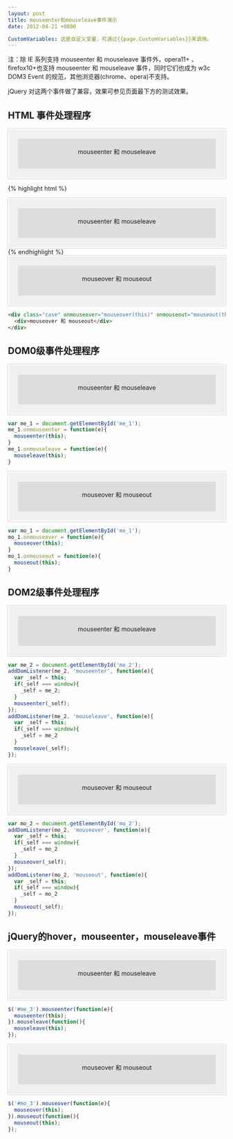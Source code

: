 ```yaml
---
layout: post
title: mouseenter和mouseleave事件演示
date: 2012-04-21 +0800

CustomVariables: 这是自定义变量，可通过{{page.CustomVariables}}来调佣。
---
```


<script type="text/javascript" src="https://www.unpkg.com/jquery@3.6.1/dist/jquery.js"></script>

<style type="text/css">
.case{
  background:#f0f0f0;
  border:2px solid #fff;
  box-shadow: 0 0 2px gray;
}
.case>div{
  background:#ddd;
  margin: 20px;
  height:50px;
  border-radius:5px;
  border:1px solid #fff;
  box-shadow: 0 0 2px #ddd;
  padding: 0 10px;
  overflow-x: auto;
  text-align:center;
  padding-top:20px;
}
</style>



注：除 IE 系列支持 mouseenter 和 mouseleave 事件外，opera11+ 、firefox10+也支持 mouseenter 和 mouseleave 事件，同时它们也成为 w3c DOM3 Event 的规范，其他浏览器(chrome、opera)不支持。

jQuery 对这两个事件做了兼容，效果可参见页面最下方的测试效果。

## HTML 事件处理程序

<div class="case" onmouseenter="mouseenter(this)" onmouseleave="mouseleave(this)">
  <div>mouseenter 和 mouseleave</div>
</div>

{% highlight html %}
<div class="case" onmouseenter="mouseenter(this)" onmouseleave="mouseleave(this)">
  <div>mouseenter 和 mouseleave</div>
</div>
{% endhighlight %}

<div class="case" onmouseover="mouseover(this)" onmouseout="mouseout(this)">
  <div>mouseover 和 mouseout</div>
</div>

```html
<div class="case" onmouseover="mouseover(this)" onmouseout="mouseout(this)">
  <div>mouseover 和 mouseout</div>
</div>
```

## DOM0级事件处理程序

<div id="me_1" class="case">
  <div>mouseenter 和 mouseleave</div>
</div>

```js
var me_1 = document.getElementById('me_1');
me_1.onmouseenter = function(e){
  mouseenter(this);
}
me_1.onmouseleave = function(e){
  mouseleave(this);
}
```

<div id="mo_1" class="case" >
  <div>mouseover 和 mouseout</div>
</div>

```js
var mo_1 = document.getElementById('mo_1');
mo_1.onmouseover = function(e){
  mouseover(this);
}
mo_1.onmouseout = function(e){
  mouseout(this);
}
```

## DOM2级事件处理程序

<div id="me_2" class="case">
  <div>mouseenter 和 mouseleave</div>
</div>

```js
var me_2 = document.getElementById('me_2');
addDomListener(me_2, 'mouseenter', function(e){
  var _self = this;
  if(_self === window){
    _self = me_2;
  }
  mouseenter(_self);
});
addDomListener(me_2, 'mouseleave', function(e){
  var _self = this;
  if(_self === window){
    _self = me_2
  }
  mouseleave(_self);
});
```

<div id="mo_2" class="case">
  <div>mouseover 和 mouseout</div>
</div>

```js
var mo_2 = document.getElementById('mo_2');
addDomListener(mo_2, 'mouseover', function(e){
  var _self = this;
  if(_self === window){
    _self = mo_2
  }
  mouseover(_self);
});
addDomListener(mo_2, 'mouseout', function(e){
  var _self = this;
  if(_self === window){
    _self = mo_2
  }
  mouseout(_self);
});
```

## jQuery的hover，mouseenter，mouseleave事件

<div id="me_3" class="case">
  <div>mouseenter 和 mouseleave</div>
</div>

```js
$('#me_3').mouseenter(function(e){
  mouseenter(this);
}).mouseleave(function(){
  mouseleave(this);
});
```

<div id="mo_3" class="case">
  <div>mouseover 和 mouseout</div>
</div>

```js
$('#mo_3').mouseover(function(e){
  mouseover(this);
}).mouseout(function(){
  mouseout(this);
});
```

<script type="text/javascript">
var _elemt = null;
var _numbe = 0;

//
var me_1 = document.getElementById('me_1');
me_1.onmouseenter = function(e){
  mouseenter(this);
}
me_1.onmouseleave = function(e){
  mouseleave(this);
}

//
var mo_1 = document.getElementById('mo_1');
mo_1.onmouseover = function(e){
  mouseover(this);
}
mo_1.onmouseout = function(e){
  mouseout(this);
}

//
var me_2 = document.getElementById('me_2');
addDomListener(me_2, 'mouseenter', function(e){
  var _self = this;
  if(_self === window){
    _self = me_2;
  }
  mouseenter(_self);
});
addDomListener(me_2, 'mouseleave', function(e){
  var _self = this;
  if(_self === window){
    _self = me_2
  }
  mouseleave(_self);
});

//
var mo_2 = document.getElementById('mo_2');
addDomListener(mo_2, 'mouseover', function(e){
  var _self = this;
  if(_self === window){
    _self = mo_2
  }
  mouseover(_self);
});
addDomListener(mo_2, 'mouseout', function(e){
  var _self = this;
  if(_self === window){
    _self = mo_2
  }
  mouseout(_self);
});

//
$('#me_3').mouseenter(function(e){
  mouseenter(this);
}).mouseleave(function(){
  mouseleave(this);
});

$('#mo_3').mouseover(function(e){
  mouseover(this);
}).mouseout(function(){
  mouseout(this);
});

function mouseenter(t){
  appendTip('mouseenter 事件触发', t);
}

function mouseleave(t){
  appendTip('mouseleave 事件触发', t);
}

function mouseover(t){
  appendTip('mouseover 事件触发', t);
}

function mouseout(t){
  appendTip('mouseout 事件触发', t);
}



function appendTip(tip,t){
  if(t === _elemt){
    _numbe++;
  } else {
    _numbe = 0;
    _elemt = null;
  }
  _elemt = t;
  if(_numbe == 0){
    _numbe++;
  }
  var child = t.children[0];
  if(_numbe == 1){
    child.innerHTML = '';
  }

  tip = _numbe + '、' + tip + "<br \>";
  child.innerHTML += tip
  child.scrollTop = child.scrollHeight;
}
//----------------------------------------------------------------
/**
 * 跨浏览器事件处理程序
 * 
 * @param {Element} instance  [Dom元素对象]
 * @param {String} eventName [事件类型名称]
 * @param {Function} handler   [函数句柄]
 * @param {Boolean} capture   [是否使用事件捕获模式]
 */
function addDomListener (instance, eventName, handler, useCapture){
  if (instance.addEventListener) {
    //DOM2级事件处理程序
    instance.addEventListener(eventName, handler, useCapture);
  } else if (instance.attachEvent){
    instance.attachEvent('on' + eventName, handler);
  } else {
    //DOM0级事件处理程序
    instance['on' + eventName] = handler;
  }
}
</script>
